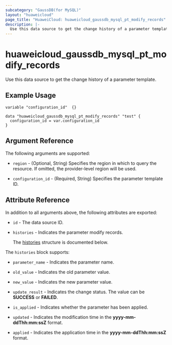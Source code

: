 ```yaml
---
subcategory: "GaussDB(for MySQL)"
layout: "huaweicloud"
page_title: "HuaweiCloud: huaweicloud_gaussdb_mysql_pt_modify_records"
description: |-
  Use this data source to get the change history of a parameter template.
---
```


# huaweicloud_gaussdb_mysql_pt_modify_records

Use this data source to get the change history of a parameter template.

## Example Usage

```hcl
variable "configuration_id"  {}

data "huaweicloud_gaussdb_mysql_pt_modify_records" "test" {
  configuration_id = var.configuration_id
}
```

## Argument Reference

The following arguments are supported:

* `region` - (Optional, String) Specifies the region in which to query the resource.
  If omitted, the provider-level region will be used.

* `configuration_id` - (Required, String) Specifies the parameter template ID.

## Attribute Reference

In addition to all arguments above, the following attributes are exported:

* `id` - The data source ID.

* `histories` - Indicates the parameter modify records.

  The [histories](#histories_struct) structure is documented below.

<a name="histories_struct"></a>
The `histories` block supports:

* `parameter_name` - Indicates the parameter name.

* `old_value` - Indicates the old parameter value.

* `new_value` - Indicates the new parameter value.

* `update_result` - Indicates the change status.
  The value can be **SUCCESS** or **FAILED**.

* `is_applied` - Indicates whether the parameter has been applied.

* `updated` - Indicates the modification time in the **yyyy-mm-ddThh:mm:ssZ** format.

* `applied` - Indicates the application time in the **yyyy-mm-ddThh:mm:ssZ** format.
